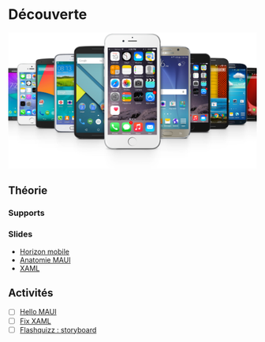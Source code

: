 # Découverte
![mobile.png](assets/mobile.png)

## Théorie

### Supports

### Slides
- [Horizon mobile](../slides/intro/335-01-horizon-mobile.pptx)
- [Anatomie MAUI](../slides/intro/335-02-anatomie-maui.pptx)
- [XAML](../slides/intro/335-03-XAML.pptx)

## Activités

- [ ] [Hello MAUI](https://labs.section-inf.ch/codelabs/mobile-hello/index.html?index=..%2F..ict#4)
- [ ] [Fix XAML](https://eduvaud-my.sharepoint.com/:b:/r/personal/jonathan_melly_eduvaud_ch/Documents/02-jmy/01-enseignement/Ict/335-AppMobile/b-UnitesEnseignement/01-HelloMaui/activite02-BadXaml-Instructions.pdf?csf=1&web=1&e=iWNxMG)
- [ ] [Flashquizz : storyboard](../activites/storyboard/README.md)